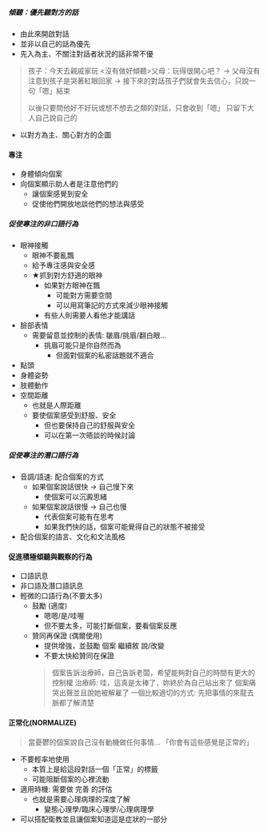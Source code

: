 ##### 傾聽：優先聽對方的話
- 由此來開啟對話
- 並非以自己的話為優先
- 先入為主、不關注對話者狀況的話非常不優
> 孩子：今天去親戚家玩
> <沒有做好傾聽>父母：玩得很開心吧？
> -> 父母沒有注意到孩子是哭著紅眼回家
> -> 接下來的對話孩子們就會失去信心，只說一句「嗯」結束
>
> 以後只要問他好不好玩或想不想去之類的對話，只會收到「嗯」
> 只留下大人自己說自己的
- 以對方為主、關心對方的企圖
#### 專注
- 身體傾向個案
- 向個案顯示助人者是注意他們的
	- 讓個案感覺到安全
	- 促使他們開放地談他們的想法與感受

##### 促使專注的非口語行為
- 眼神接觸
	- 眼神不要亂飄
	- 給予專注感與安全感
	- ★抓到對方舒適的眼神
		- 如果對方眼神在飄
			- 可能對方需要空間
			- 可以用寫筆記的方式來減少眼神接觸
		- 有些人則需要人看他才能講話
- 臉部表情
	- 需要留意並控制的表情: 皺眉/挑眉/翻白眼...
		- 挑眉可能只是你自然而為
			- 但面對個案的私密話題就不適合
- 點頭
- 身體姿勢
- 肢體動作
- 空間距離
	- 也就是人際距離
	- 要使個案感受到舒服、安全
		- 但也要保持自己的舒服與安全
		- 可以在第一次晤談的時候討論
##### 促使專注的潛口語行為
- 音調/語速: 配合個案的方式
	- 如果個案說話很快 -> 自己慢下來
		- 使個案可以沉澱思緒
	- 如果個案說話很慢 -> 自己也慢
		- 代表個案可能有在思考
		- 如果我們快的話，個案可能覺得自己的狀態不被接受
- 配合個案的語言、文化和文法風格
#### 促進積極傾聽與觀察的行為
- 口語訊息
- 非口語及潛口語訊息
- 輕微的口語行為(不要太多)
	- 鼓勵 (適度)
		- 嗯嗯/是/哇喔
		- 但不要太多，可能打斷個案，要看個案反應
	- 贊同再保證 (偶爾使用)
		- 提供增強，並鼓勵 個案 繼續敘 說/改變
		- 不要太快給贊同在保證
		> 個案告訴治療師，自己告訴老闆，希望能夠對自己的時間有更大的控制權
		> 治療師: 哇，這真是太棒了，妳終於為自己站出來了
		> 個案痛哭出聲並且說她被解雇了
		> 一個比較適切的方式: 先把事情的來龍去脈都了解清楚

#### 正常化(NORMALIZE)
> 當憂鬱的個案說自己沒有動機做任何事情...
> 「你會有這些感覺是正常的」

- 不要輕率地使用
	- 本質上是給這段對話一個「正常」的標籤
	- 可能阻斷個案的心裡流動
- 適用時機: 需要做 完善 的評估
	- 也就是需要心理病理的深度了解
		-   變態心理學/臨床心理學/心理病理學
- 可以搭配衛教並且讓個案知道這是症狀的一部分  

